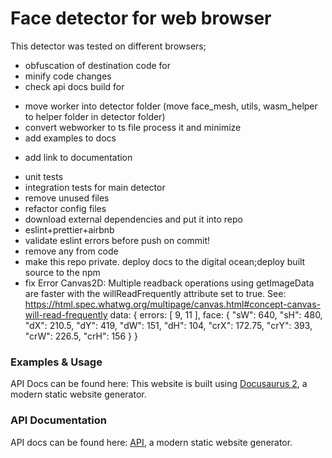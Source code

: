 # Face detector for web browser
This detector was tested on different browsers;

+ obfuscation of destination code for
+ minify code changes
+ check api docs build for
- move worker into detector folder (move face_mesh, utils, wasm_helper to helper folder in detector folder)
- convert webworker to ts file process it and minimize
- add examples to docs
+ add link to documentation
- unit tests
- integration tests for main detector
- remove unused files
- refactor config files
- download external dependencies and put it into repo
- eslint+prettier+airbnb
- validate eslint errors before push on commit!
- remove any from code
- make this repo private. deploy docs to the digital ocean;deploy built source to the npm
- fix Error Canvas2D: Multiple readback operations using getImageData are faster with the willReadFrequently attribute set to true. See: https://html.spec.whatwg.org/multipage/canvas.html#concept-canvas-will-read-frequently
data: {
  errors: [
    9,
    11
],
  face: {
    "sW": 640,
    "sH": 480,
    "dX": 210.5,
    "dY": 419,
    "dW": 151,
    "dH": 104,
    "crX": 172.75,
    "crY": 393,
    "crW": 226.5,
    "crH": 156
}
}


### Examples & Usage

API Docs can be found here:
This website is built using [Docusaurus 2](https://docusaurus.io/), a modern static website generator.

### API Documentation

API docs can be found here: [API](https://sergio-lucas.github.io/webCamProcessor/docs/api/), a modern static website generator.